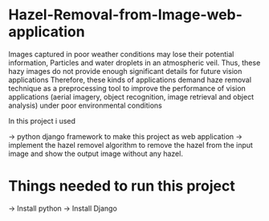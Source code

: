 # Hazel-Removal-from-Image-web-application
Images captured in poor weather conditions may lose their potential information, Particles and water droplets in an atmospheric veil.  Thus, these hazy images do not provide enough significant details for future vision applications Therefore, these kinds of applications demand haze removal technique as a preprocessing tool to improve the performance of vision applications (aerial imagery, object recognition, image retrieval and object analysis) under poor environmental conditions

In this project i used

-> python django framework to make this project as web application
-> implement the hazel removel algorithm to remove the hazel from the input image and show the output image without any hazel.

 # Things needed to run this project #
 
 -> Install python 
 -> Install Django 
 
 
